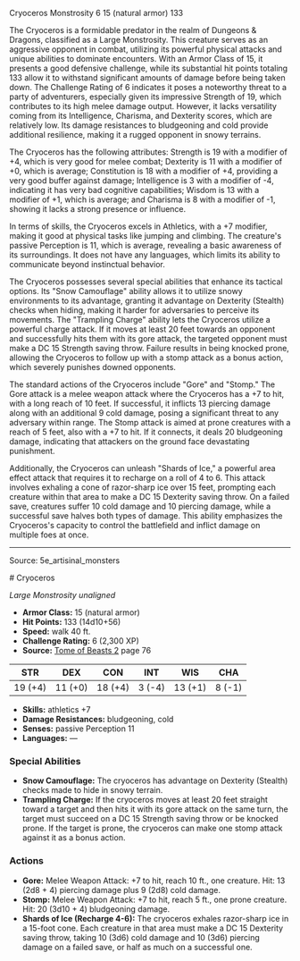 <MonsterName/>Cryoceros</MonsterName>
<CreatureType/>Monstrosity</CreatureType>
<CR/>6</CR>
<AC/>15 (natural armor)</AC>
<HP/>133</HP>
<summary>The Cryoceros is a formidable predator in the realm of Dungeons & Dragons, classified as a Large Monstrosity. This creature serves as an aggressive opponent in combat, utilizing its powerful physical attacks and unique abilities to dominate encounters. With an Armor Class of 15, it presents a good defensive challenge, while its substantial hit points totaling 133 allow it to withstand significant amounts of damage before being taken down. The Challenge Rating of 6 indicates it poses a noteworthy threat to a party of adventurers, especially given its impressive Strength of 19, which contributes to its high melee damage output. However, it lacks versatility coming from its Intelligence, Charisma, and Dexterity scores, which are relatively low. Its damage resistances to bludgeoning and cold provide additional resilience, making it a rugged opponent in snowy terrains.</summary>

<detail>

The Cryoceros has the following attributes: Strength is 19 with a modifier of +4, which is very good for melee combat; Dexterity is 11 with a modifier of +0, which is average; Constitution is 18 with a modifier of +4, providing a very good buffer against damage; Intelligence is 3 with a modifier of -4, indicating it has very bad cognitive capabilities; Wisdom is 13 with a modifier of +1, which is average; and Charisma is 8 with a modifier of -1, showing it lacks a strong presence or influence. 

In terms of skills, the Cryoceros excels in Athletics, with a +7 modifier, making it good at physical tasks like jumping and climbing. The creature's passive Perception is 11, which is average, revealing a basic awareness of its surroundings. It does not have any languages, which limits its ability to communicate beyond instinctual behavior.

The Cryoceros possesses several special abilities that enhance its tactical options. Its "Snow Camouflage" ability allows it to utilize snowy environments to its advantage, granting it advantage on Dexterity (Stealth) checks when hiding, making it harder for adversaries to perceive its movements. The "Trampling Charge" ability lets the Cryoceros utilize a powerful charge attack. If it moves at least 20 feet towards an opponent and successfully hits them with its gore attack, the targeted opponent must make a DC 15 Strength saving throw. Failure results in being knocked prone, allowing the Cryoceros to follow up with a stomp attack as a bonus action, which severely punishes downed opponents.

The standard actions of the Cryoceros include "Gore" and "Stomp." The Gore attack is a melee weapon attack where the Cryoceros has a +7 to hit, with a long reach of 10 feet. If successful, it inflicts 13 piercing damage along with an additional 9 cold damage, posing a significant threat to any adversary within range. The Stomp attack is aimed at prone creatures with a reach of 5 feet, also with a +7 to hit. If it connects, it deals 20 bludgeoning damage, indicating that attackers on the ground face devastating punishment.

Additionally, the Cryoceros can unleash "Shards of Ice," a powerful area effect attack that requires it to recharge on a roll of 4 to 6. This attack involves exhaling a cone of razor-sharp ice over 15 feet, prompting each creature within that area to make a DC 15 Dexterity saving throw. On a failed save, creatures suffer 10 cold damage and 10 piercing damage, while a successful save halves both types of damage. This ability emphasizes the Cryoceros's capacity to control the battlefield and inflict damage on multiple foes at once.</detail>



---

Source: 5e_artisinal_monsters

<statblock>
# Cryoceros

*Large* *Monstrosity* *unaligned*

- **Armor Class:** 15 (natural armor)
- **Hit Points:** 133 (14d10+56)
- **Speed:** walk 40 ft.
- **Challenge Rating:** 6 (2,300 XP)
- **Source:** [Tome of Beasts 2](https://koboldpress.com/kpstore/product/tome-of-beasts-2-for-5th-edition) page 76

| STR | DEX | CON | INT | WIS | CHA |
| --- | --- | --- | --- | --- | --- |
| 19 (+4) | 11 (+0) | 18 (+4) | 3 (-4) | 13 (+1) | 8 (-1) |

- **Skills:** athletics +7
- **Damage Resistances:** bludgeoning, cold
- **Senses:** passive Perception 11
- **Languages:** —

### Special Abilities

- **Snow Camouflage:** The cryoceros has advantage on Dexterity (Stealth) checks made to hide in snowy terrain.
- **Trampling Charge:** If the cryoceros moves at least 20 feet straight toward a target and then hits it with its gore attack on the same turn, the target must succeed on a DC 15 Strength saving throw or be knocked prone. If the target is prone, the cryoceros can make one stomp attack against it as a bonus action.

### Actions

- **Gore:** Melee Weapon Attack: +7 to hit, reach 10 ft., one creature. Hit: 13 (2d8 + 4) piercing damage plus 9 (2d8) cold damage.
- **Stomp:** Melee Weapon Attack: +7 to hit, reach 5 ft., one prone creature. Hit: 20 (3d10 + 4) bludgeoning damage.
- **Shards of Ice (Recharge 4-6):** The cryoceros exhales razor-sharp ice in a 15-foot cone. Each creature in that area must make a DC 15 Dexterity saving throw, taking 10 (3d6) cold damage and 10 (3d6) piercing damage on a failed save, or half as much on a successful one.


</statblock>


